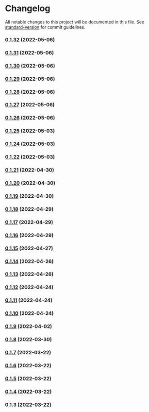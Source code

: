 # Changelog

All notable changes to this project will be documented in this file. See [standard-version](https://github.com/conventional-changelog/standard-version) for commit guidelines.

### [0.1.32](https://github.com/srclaunch/web-environment/compare/v0.1.31...v0.1.32) (2022-05-06)

### [0.1.31](https://github.com/srclaunch/web-environment/compare/v0.1.30...v0.1.31) (2022-05-06)

### [0.1.30](https://github.com/srclaunch/web-environment/compare/v0.1.29...v0.1.30) (2022-05-06)

### [0.1.29](https://github.com/srclaunch/web-environment/compare/v0.1.28...v0.1.29) (2022-05-06)

### [0.1.28](https://github.com/srclaunch/web-environment/compare/v0.1.27...v0.1.28) (2022-05-06)

### [0.1.27](https://github.com/srclaunch/web-environment/compare/v0.1.26...v0.1.27) (2022-05-06)

### [0.1.26](https://github.com/srclaunch/web-environment/compare/v0.1.25...v0.1.26) (2022-05-06)

### [0.1.25](https://github.com/srclaunch/web-environment/compare/v0.1.24...v0.1.25) (2022-05-03)

### [0.1.24](https://github.com/srclaunch/web-environment/compare/v0.1.22...v0.1.24) (2022-05-03)

### [0.1.22](https://github.com/srclaunch/web-environment/compare/v0.1.21...v0.1.22) (2022-05-03)

### [0.1.21](https://github.com/srclaunch/web-environment/compare/v0.1.20...v0.1.21) (2022-04-30)

### [0.1.20](https://github.com/srclaunch/web-environment/compare/v0.1.19...v0.1.20) (2022-04-30)

### [0.1.19](https://github.com/srclaunch/web-environment/compare/v0.1.18...v0.1.19) (2022-04-30)

### [0.1.18](https://github.com/srclaunch/web-environment/compare/v0.1.17...v0.1.18) (2022-04-29)

### [0.1.17](https://github.com/srclaunch/web-environment/compare/v0.1.16...v0.1.17) (2022-04-29)

### [0.1.16](https://github.com/srclaunch/web-environment/compare/v0.1.15...v0.1.16) (2022-04-29)

### [0.1.15](https://github.com/srclaunch/web-environment/compare/v0.1.14...v0.1.15) (2022-04-27)

### [0.1.14](https://github.com/srclaunch/web-environment/compare/v0.1.13...v0.1.14) (2022-04-26)

### [0.1.13](https://github.com/srclaunch/web-environment/compare/v0.1.12...v0.1.13) (2022-04-26)

### [0.1.12](https://github.com/srclaunch/web-environment/compare/v0.1.11...v0.1.12) (2022-04-24)

### [0.1.11](https://github.com/srclaunch/web-environment/compare/v0.1.10...v0.1.11) (2022-04-24)

### [0.1.10](https://github.com/srclaunch/web-environment/compare/v0.1.9...v0.1.10) (2022-04-24)

### [0.1.9](https://github.com/srclaunch/web-environment/compare/v0.1.8...v0.1.9) (2022-04-02)

### [0.1.8](https://github.com/srclaunch/web-environment/compare/v0.1.7...v0.1.8) (2022-03-30)

### [0.1.7](https://github.com/srclaunch/web-environment/compare/v0.1.6...v0.1.7) (2022-03-22)

### [0.1.6](https://github.com/srclaunch/web-environment/compare/v0.1.5...v0.1.6) (2022-03-22)

### [0.1.5](https://github.com/srclaunch/web-environment/compare/v0.1.4...v0.1.5) (2022-03-22)

### [0.1.4](https://github.com/srclaunch/web-environment/compare/v0.1.3...v0.1.4) (2022-03-22)

### 0.1.3 (2022-03-22)
